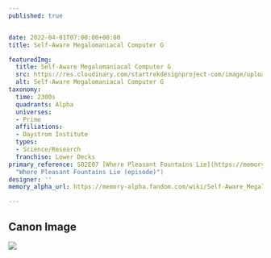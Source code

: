 ```yaml
---
published: true


date: 2022-04-01T07:00:00+00:00
title: Self-Aware Megalomaniacal Computer G

featuredImg:
  title: Self-Aware Megalomaniacal Computer G
  src: https://res.cloudinary.com/startrekdesignproject-com/image/upload/v1649270423/Megalomeniacal-Computer-G.png
  alt: Self-Aware Megalomaniacal Computer G
taxonomy:
  time: 2300s
  quadrants: Alpha
  universes:
  - Prime
  affiliations:
  - Daystrom Institute
  types:
  - Science/Research
  franchise: Lower Decks
primary_reference: S02E07 [Where Pleasant Fountains Lie](https://memory-alpha.fandom.com/wiki/Where_Pleasant_Fountains_Lie_(episode)
  "Where Pleasant Fountains Lie (episode)")
designer: ''
memory_alpha_url: https://memory-alpha.fandom.com/wiki/Self-Aware_Megalomaniacal_Computer_Storage

---
```

## Canon Image

![](https://res.cloudinary.com/startrekdesignproject-com/image/upload/v1649270425/Self-Aware-Megalomeniacal-Computer-1.jpg)